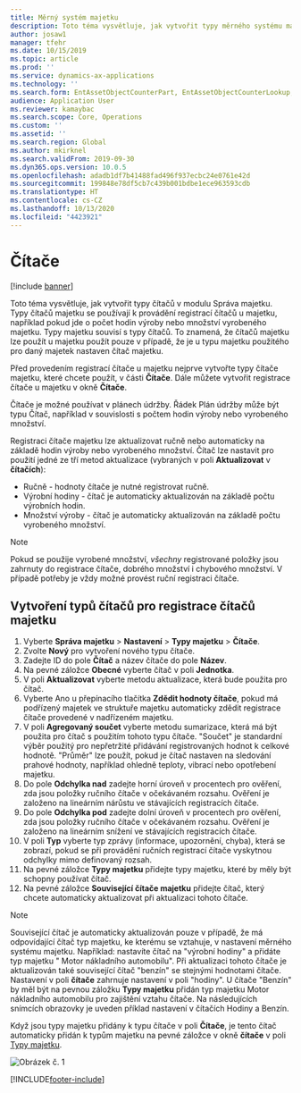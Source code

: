 ```yaml
---
title: Měrný systém majetku
description: Toto téma vysvětluje, jak vytvořit typy měrného systému majetku v modulu Správa majetku.
author: josaw1
manager: tfehr
ms.date: 10/15/2019
ms.topic: article
ms.prod: ''
ms.service: dynamics-ax-applications
ms.technology: ''
ms.search.form: EntAssetObjectCounterPart, EntAssetObjectCounterLookup, EntAssetCounterType, EntAssetObjectCounterTotals
audience: Application User
ms.reviewer: kamaybac
ms.search.scope: Core, Operations
ms.custom: ''
ms.assetid: ''
ms.search.region: Global
ms.author: mkirknel
ms.search.validFrom: 2019-09-30
ms.dyn365.ops.version: 10.0.5
ms.openlocfilehash: adadb1df7b41488fad496f937ecbc24e0761e42d
ms.sourcegitcommit: 199848e78df5cb7c439b001bdbe1ece963593cdb
ms.translationtype: HT
ms.contentlocale: cs-CZ
ms.lasthandoff: 10/13/2020
ms.locfileid: "4423921"
---
```

# <a name="counters"></a>Čítače

[!include [banner](../../includes/banner.md)]

Toto téma vysvětluje, jak vytvořit typy čítačů v modulu Správa majetku. Typy čítačů majetku se používají k provádění registrací čítačů u majetku, například pokud jde o počet hodin výroby nebo množství vyrobeného majetku. Typy majetku souvisí s typy čítačů. To znamená, že čítačů majetku lze použít u majetku použít pouze v případě, že je u typu majetku použitého pro daný majetek nastaven čítač majetku.

Před provedením registrací čítače u majetku nejprve vytvořte typy čítače majetku, které chcete použít, v části **Čítače**. Dále můžete vytvořit registrace čítače u majetku v okně **Čítače**. 

Čítače je možné používat v plánech údržby. Řádek Plán údržby může být typu Čítač, například v souvislosti s počtem hodin výroby nebo vyrobeného množství. 

Registraci čítače majetku lze aktualizovat ručně nebo automaticky na základě hodin výroby nebo vyrobeného množství. Čítač lze nastavit pro použití jedné ze tří metod aktualizace (vybraných v poli **Aktualizovat** v **čítačích**):
  
- Ručně - hodnoty čítače je nutné registrovat ručně.  
- Výrobní hodiny - čítač je automaticky aktualizován na základě počtu výrobních hodin.  
- Množství výroby - čítač je automaticky aktualizován na základě počtu vyrobeného množství.  

>[!NOTE]
>Pokud se použije vyrobené množství, *všechny* registrované položky jsou zahrnuty do registrace čítače, dobrého množství i chybového množství. V případě potřeby je vždy možné provést ruční registraci čítače.

## <a name="create-counter-types-for-asset-counter-registrations"></a>Vytvoření typů čítačů pro registrace čítačů majetku

1. Vyberte **Správa majetku** > **Nastavení** > **Typy majetku** > **Čítače**.
2. Zvolte **Nový** pro vytvoření nového typu čítače.
3. Zadejte ID do pole **Čítač** a název čítače do pole **Název**.
4. Na pevné záložce **Obecné** vyberte čítač v poli **Jednotka**.
5. V poli **Aktualizovat** vyberte metodu aktualizace, která bude použita pro čítač.
6. Vyberte Ano u přepínacího tlačítka **Zdědit hodnoty čítače**, pokud má podřízený majetek ve struktuře majetku automaticky zdědit registrace čítače provedené v nadřízeném majetku.
7. V poli **Agregovaný součet** vyberte metodu sumarizace, která má být použita pro čítač s použitím tohoto typu čítače. "Součet" je standardní výběr použitý pro nepřetržité přidávání registrovaných hodnot k celkové hodnotě. "Průměr" lze použít, pokud je čítač nastaven na sledování prahové hodnoty, například ohledně teploty, vibrací nebo opotřebení majetku. 
8. Do pole **Odchylka nad** zadejte horní úroveň v procentech pro ověření, zda jsou položky ručního čítače v očekávaném rozsahu. Ověření je založeno na lineárním nárůstu ve stávajících registracích čítače.
9. Do pole **Odchylka pod** zadejte dolní úroveň v procentech pro ověření, zda jsou položky ručního čítače v očekávaném rozsahu. Ověření je založeno na lineárním snížení ve stávajících registracích čítače.
10. V poli **Typ** vyberte typ zprávy (informace, upozornění, chyba), která se zobrazí, pokud se při provádění ručních registrací čítače vyskytnou odchylky mimo definovaný rozsah.
11. Na pevné záložce **Typy majetku** přidejte typy majetku, které by měly být schopny používat čítač.
12. Na pevné záložce **Související čítače majetku** přidejte čítač, který chcete automaticky aktualizovat při aktualizaci tohoto čítače.


>[!NOTE]
>Související čítač je automaticky aktualizován pouze v případě, že má odpovídající čítač typ majetku, ke kterému se vztahuje, v nastavení měrného systému majetku. Například: nastavíte čítač na "výrobní hodiny" a přidáte typ majetku " Motor nákladního automobilu". Při aktualizaci tohoto čítače je aktualizován také související čítač "benzín" se stejnými hodnotami čítače. Nastavení v poli **čítače** zahrnuje nastavení v poli "hodiny". U čítače "Benzín" by měl být na pevnou záložku **Typy majetku** přidán typ majetku Motor nákladního automobilu pro zajištění vztahu čítače. Na následujících snímcích obrazovky je uveden příklad nastavení v čítačích Hodiny a Benzín.

Když jsou typy majetku přidány k typu čítače v poli **Čítače**, je tento čítač automaticky přidán k typům majetku na pevné záložce v okně **čítače** v poli [Typy majetku](../setup-for-objects/object-types.md).

![Obrázek č. 1](media/071-setup-for-objects.png)



[!INCLUDE[footer-include](../../../includes/footer-banner.md)]